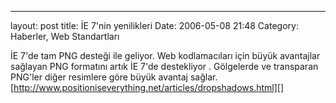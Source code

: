 ---
layout: post
title: İE 7&#039;nin yenilikleri
Date: 2006-05-08 21:48
Category: Haberler, Web Standartları

İE 7'de tam PNG desteği ile geliyor. Web kodlamacıları için büyük
avantajlar sağlayan PNG formatını artık İE 7'de destekliyor . Gölgelerde
ve transparan PNG'ler diğer resimlere göre büyük avantaj sağlar.
[http://www.positioniseverything.net/articles/dropshadows.html][]

  [http://www.positioniseverything.net/articles/dropshadows.html]: http://www.positioniseverything.net/articles/dropshadows.html
    "İE 7'nin yenilikleri"
